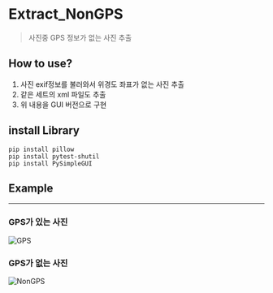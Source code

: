 # Extract_NonGPS
> 사진중 GPS 정보가 없는 사진 추출

## How to use?
1. 사진 exif정보를 불러와서 위경도 좌표가 없는 사진 추출
2. 같은 세트의 xml 파일도 추출
3. 위 내용을 GUI 버전으로 구현

## install Library
```
pip install pillow
pip install pytest-shutil
pip install PySimpleGUI
```
## Example
- - -
### GPS가 있는 사진
![GPS](https://github.com/Yegeonhui/Code/tree/main/Python/Tools/2021/NIA/Extract_NonGPS/Example_image/GPS.png)
### GPS가 없는 사진
![NonGPS](https://github.com/Yegeonhui/Code/tree/main/Python/Tools/2021/NIA/Extract_NonGPS/Example_image/NonGPS.png)
